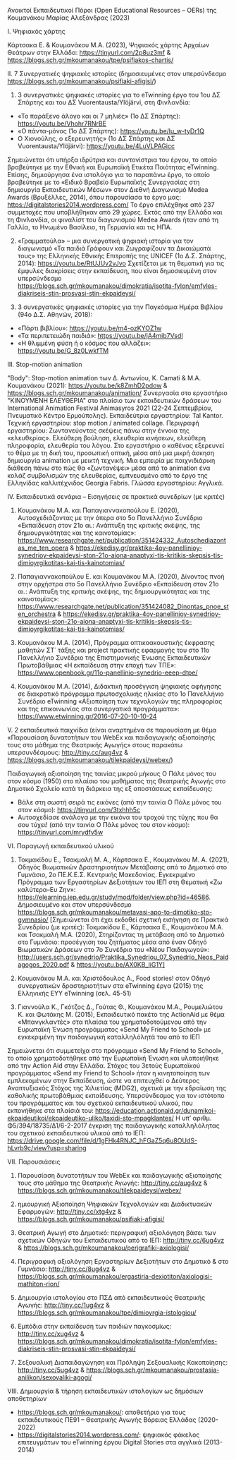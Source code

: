 Ανοικτοί Εκπαιδευτικοί Πόροι (Open Educational Resources – OERs) της Κουμανάκου Μαρίας Αλεξάνδρας (2023)

I. Ψηφιακός χάρτης 

Κάρτσακα Ε. & Κουμανάκου Μ.Α. (2023), Ψηφιακός χάρτης Αρχαίων Θεάτρων στην Ελλάδα: https://tinyurl.com/2p8uz3mf & https://blogs.sch.gr/mkoumanakou/tpe/psifiakos-chartis/


II. 7 Συνεργατικές ψηφιακές ιστορίες (δημοσιευμένες στον υπερσύνδεσμο https://blogs.sch.gr/mkoumanakou/psifiaki-afigisi/)

1.	3 συνεργατικές ψηφιακές ιστορίες για το eTwinning έργο του 1ου ΔΣ Σπάρτης και του ΔΣ Vuorentausta/Ylöjärvi, στη Φινλανδία:
-	«Το παράξενο άλογο και οι 7 μηλιές» (1ο ΔΣ Σπάρτης): https://youtu.be/Vhohr7RNrBE
-	«Ο πάντα-μόνος (1ο ΔΣ Σπάρτης): https://youtu.be/lu_w-tyDr1Q
-	Ο Χιονούλης, ο εξερευνητής» (1ο ΔΣ Σπάρτης και ΔΣ Vuorentausta/Ylöjärvi): https://youtu.be/4LuVLPAGicc

Σημειώνεται ότι υπήρξα ιδρύτρια και συντονίστρια του έργου, το οποίο βραβεύτηκε με την Εθνική και Ευρωπαϊκή Ετικέτα Ποιότητας eTwinning. 
Επίσης, δημιούργησα ένα ιστολόγιο για το παραπάνω έργο, το οποίο βραβεύτηκε με το «Ειδικό Βραβείο Ευρωπαϊκής Συνεργασίας στη δημιουργία Εκπαιδευτικών Μέσων» στον Διεθνή Διαγωνισμό Medea Awards (Βρυξέλλες, 2014), όπου παρουσίασα το έργο μας: https://digitalstories2014.wordpress.com/ 
Το έργο επιλέχθηκε από 237 συμμετοχές που υποβλήθηκαν από 29 χώρες. Εκτός από την Ελλάδα και τη Φινλανδία, οι φιναλίστ του διαγωνισμού Medea Awards ήταν από τη Γαλλία, το Ηνωμένο Βασίλειο, τη Γερμανία και τις ΗΠΑ. 

2.	«Γραμματούλα» – μια συνεργατική ψηφιακή ιστορία για τον διαγωνισμό «Τα παιδιά Γράφουν και Ζωγραφίζουν τα Δικαιώματά τους» της Ελληνικής Εθνικής Επιτροπής της UNICEF (1ο Δ.Σ. Σπάρτης, 2014): https://youtu.be/RtUJUv2vJvo
Σχετίζεται με τη θεματική για τις έμφυλες διακρίσεις στην εκπαίδευση, που είναι δημοσιευμένη στον υπερσύνδεσμο  
https://blogs.sch.gr/mkoumanakou/dimokratia/isotita-fylon/emfyles-diakriseis-stin-prosvasi-stin-ekpaideysi/

3.	3 συνεργατικές ψηφιακές ιστορίες για την Παγκόσμια Ημέρα Βιβλίου (94ο Δ.Σ. Αθηνών, 2018): 
-	«Πάρτι βιβλίου»: https://youtu.be/m4-ozKYOZ1w 
-	«Τα περιπετειώδη παιδιά»: https://youtu.be/jA4mib7VsdI
-	«Η θλιμμένη φύση ή ο κόσμος που αλλάζει»: https://youtu.be/G_8z0LwkfTM 


III. Stop-motion animation

"Body": Stop-motion animation των Δ. Αντωνίου, K. Camati & M.Α. Kουμανάκου (2021): https://youtu.be/k8ZmhD2pdow &  https://blogs.sch.gr/mkoumanakou/animation/
Συνεργασία στο εργαστήριο "ΚΙΝΟΥΜΕΝΗ ΕΛΕΥΘΕΡΙΑ" στο πλαίσιο των εκπαιδευτικών δράσεων του International Animation Festival Animasyros 2021 (22-24 Σεπτεμβρίου, Πνευματικό Κέντρο Ερμούπολης). 
Εκπαιδεύτρια εργαστηρίου: Tal Kantor. 
Τεχνική εργαστηρίου: stop motion / animated collage. 
Περιγραφή εργαστηρίου: Ζωντανεύοντας σκέψεις πάνω στην έννοια της «ελευθερίας». Ελεύθερη βούληση, ελευθερία κινήσεων, ελεύθερη πληροφορία, ελευθερία του λόγου. Στο εργαστήριο ο καθένας εξερευνεί το θέμα με τη δική του, προσωπική οπτική, μέσα από μια μικρή άσκηση δημιουργία animation με μεικτή τεχνική. Μια εμπειρία με παιχνιδιάρικη διάθεση πάνω στο πώς θα «ζωντανέψει» μέσα από το animation ένα κολάζ συμβολισμών της ελευθερίας, εμπνευσμένο από το έργο της Ελληνίδας καλλιτέχνιδος Georgia Fabris. Γλώσσα εργαστηρίου: Αγγλικά.

IV. Εκπαιδευτικά σενάρια – Εισηγήσεις σε πρακτικά συνεδρίων (με κριτές)

1. Κουμανάκου Μ.Α. και Παπαγιαννακοπούλου Ε. (2020), Αυτοσχεδιάζοντας με την όπερα στο 5ο Πανελλήνιο Συνέδριο «Εκπαίδευση στον 21ο αι.: Ανάπτυξη της κριτικής σκέψης, της δημιουργικότητας και της καινοτομίας»: https://www.researchgate.net/publication/351424332_Autoschediazontas_me_ten_opera & https://ekedisy.gr/praktika-4oy-panellinioy-synedrioy-ekpaideysi-ston-21o-aiona-anaptyxi-tis-kritikis-skepsis-tis-dimioyrgikotitas-kai-tis-kainotomias/

2. Παπαγιαννακοπούλου Ε. και Κουμανάκου Μ.Α. (2020), Δίνοντας πνοή στην ορχήστρα στο 5ο Πανελλήνιο Συνέδριο «Εκπαίδευση στον 21ο αι.: Ανάπτυξη της κριτικής σκέψης, της δημιουργικότητας και της καινοτομίας»: https://www.researchgate.net/publication/351424082_Dinontas_pnoe_sten_orchestra & https://ekedisy.gr/praktika-4oy-panellinioy-synedrioy-ekpaideysi-ston-21o-aiona-anaptyxi-tis-kritikis-skepsis-tis-dimioyrgikotitas-kai-tis-kainotomias/

3. Κουμανάκου Μ.Α. (2014), Πρόγραμμα οπτικοακουστικής έκφρασης μαθητών ΣΤ΄ τάξης και project πρακτικής εφαρμογής του στο 11ο Πανελλήνιο Συνέδριο της Επιστημονικής Ένωσης Εκπαιδευτικών Πρωτοβάθμιας «Η εκπαίδευση στην εποχή των ΤΠΕ»:  https://www.openbook.gr/11o-panellinio-synedrio-eeep-dtpe/

4. Κουμανάκου Μ.Α. (2014), Διδακτική προσέγγιση ψηφιακής αφήγησης σε διακρατικό πρόγραμμα πρωτοσχολικής ηλικίας στο 1ο Πανελλήνιο Συνέδριο eTwinning «Αξιοποίηση των τεχνολογιών της πληροφορίας και της επικοινωνίας στα συνεργατικά προγράμματα»:  https://www.etwinning.gr/2016-07-20-10-10-24


V. 2 εκπαιδευτικά παιχνίδια (είναι αναρτημένα σε παρουσίαση με θέμα «Παρουσίαση δυνατοτήτων του WebEx και παιδαγωγικής αξιοποίησής τους στο μάθημα της Θεατρικής Αγωγής» στους παρακάτω υπερσυνδέσμους: http://tiny.cc/aug4vz & 
https://blogs.sch.gr/mkoumanakou/tilekpaideysi/webex/)

Παιδαγωγική αξιοποίηση της ταινίας μικρού μήκους Ο Πάλε μόνος του στον κόσμο (1950) στο πλαίσιο του μαθήματος της Θεατρικής Αγωγής στο Δημοτικό Σχολείο κατά τη διάρκεια της εξ αποστάσεως εκπαίδευσης: 
-	Βάλε στη σωστή σειρά τις εικόνες (από την ταινία Ο Πάλε μόνος του στον κόσμο): https://tinyurl.com/3txhhh5c
-	Αυτοσχεδίασε ανάλογα με την εικόνα του τροχού της τύχης που θα σου τύχει! (από την ταινία Ο Πάλε μόνος του στον κόσμο): https://tinyurl.com/mrydfv5w

VI. Παραγωγή εκπαιδευτικού υλικού

1.	Τοκμακίδου Ε., Τσακμαλή Μ. Α., Κάρτσακα Ε., Κουμανάκου Μ. Α. (2021), Οδηγός Βιωματικών Δραστηριοτήτων Μετάβασης από το Δημοτικό στο Γυμνάσιο, 2ο ΠΕ.Κ.Ε.Σ. Κεντρικής Μακεδονίας. Εγκεκριμένο Πρόγραμμα των Εργαστηρίων Δεξιοτήτων του ΙΕΠ στη Θεματική «Ζω καλύτερα–Ευ Ζην»: https://elearning.iep.edu.gr/study/mod/folder/view.php?id=46586. Δημοσιευμένο και στον υπερσύνδεσμο https://blogs.sch.gr/mkoumanakou/metavasi-apo-to-dimotiko-sto-gymnasio/
[Σημειώνεται ότι έχει εκδοθεί σχετική εισήγηση σε Πρακτικά Συνεδρίου (με κριτές): 
Τοκμακίδου Ε., Κάρτσακα Ε., Κουμανάκου Μ.Α. και Τσακμαλή Μ.Α. (2020), Στηρίζοντας τη μετάβαση από το Δημοτικό στο Γυμνάσιο: προσέγγιση του ζητήματος μέσα από έναν Οδηγό Βιωματικών Δράσεων στο 7ο Συνέδριο του «Νέου Παιδαγωγού»: http://users.sch.gr/synedrio/Praktika_Synedriou_07_Synedrio_Neos_Paidagogos_2020.pdf & https://youtu.be/AX0KB_liG1Y]

2.	Κουμανάκου Μ.Α. και Χριστόδουλος Α., Food stories! στον Οδηγό συνεργατικών δραστηριοτήτων στα eTwinning έργα (2015) της Ελληνικής ΕΥΥ eTwinning (σελ. 45-51) 

3.	Γιαννούλα Κ., Γκότζος Δ., Γούτας Θ., Κουμανάκου Μ.Α., Ρουμελιώτου Κ. και Φωτάκης Μ. (2015), Εκπαιδευτικό πακέτο της ActionAid με θέμα «Μπανγκλαντές» στα πλαίσια του χρηματοδοτούμενου από την Ευρωπαϊκή Ένωση προγράμματος «Send My Friend to School» με εγκεκριμένη την παιδαγωγική καταλληλόλητά του από το ΙΕΠ 

Σημειώνεται ότι συμμετείχα στο πρόγραμμα «Send My Friend to School», το οποίο χρηματοδοτήθηκε από την Ευρωπαϊκή Ένωση και υλοποιήθηκε από την Action Aid στην Ελλάδα. Στόχος του 3ετούς Ευρωπαϊκού προγράμματος «Send my Friend to School» ήταν η κινητοποίηση των εμπλεκομένων στην Εκπαίδευση, ώστε να επιτευχθεί ο Δεύτερος Αναπτυξιακός Στόχος της Χιλιετίας (MDG2), σχετικά με την εδραίωση της καθολικής πρωτοβάθμιας εκπαίδευσης. 
Υπερσύνδεσμος για τον ιστότοπο του προγράμματος και του σχετικού εκπαιδευτικού υλικού, που εκπονήθηκε στα πλαίσιά του: 
https://education.actionaid.gr/dunamikoi-ekpaideutikoi/ekpaideutiko-uliko/taxidi-sto-mpagklantes/ 
Η υπ’ αριθμ. Φ5/394/18735/Δ1/6-2-2017 έγκριση της παιδαγωγικής καταλληλόλητας του σχετικού εκπαιδευτικού υλικού από το ΙΕΠ: https://drive.google.com/file/d/1gFHk4RNJC_hFGaZ5q6u8OUdS-hLvrb9c/view?usp=sharing

VII. Παρουσιάσεις 

1. Παρουσίαση δυνατοτήτων του WebEx και παιδαγωγικής αξιοποίησής τους στο μάθημα της Θεατρικής Αγωγής: http://tiny.cc/aug4vz & 
https://blogs.sch.gr/mkoumanakou/tilekpaideysi/webex/

2. ημιουργική Αξιοποίηση Ψηφιακών Τεχνολογιών και Διαδικτυακών Εφαρμογών: http://tiny.cc/xtg4vz & https://blogs.sch.gr/mkoumanakou/psifiaki-afigisi/

3. Θεατρική Αγωγή στο Δημοτικό: περιγραφική αξιολόγηση βάσει των σχετικών Οδηγών του Εκπαιδευτικού από το ΙΕΠ:
http://tiny.cc/6ug4vz & https://blogs.sch.gr/mkoumanakou/perigrafiki-axiologisi/

4. Περιγραφική αξιολόγηση Εργαστηρίων Δεξιοτήτων στο Δημοτικό & στο Γυμνάσιο:
http://tiny.cc/8ug4vz & https://blogs.sch.gr/mkoumanakou/ergastiria-dexiotiton/axiologisi-mathiton-rion/

5. Δημιουργία ιστολογίου στο ΠΣΔ από εκπαιδευτικούς Θεατρικής Αγωγής: 
http://tiny.cc/1ug4vz & https://blogs.sch.gr/mkoumanakou/tpe/dimioyrgia-istologiou/

6. Εμπόδια στην εκπαίδευση των παιδιών παγκοσμίως: 
http://tiny.cc/xug4vz & https://blogs.sch.gr/mkoumanakou/dimokratia/isotita-fylon/emfyles-diakriseis-stin-prosvasi-stin-ekpaideysi/

7. Σεξουαλική Διαπαιδαγώγηση και Πρόληψη Σεξουαλικής Κακοποίησης:
http://tiny.cc/5ug4vz & https://blogs.sch.gr/mkoumanakou/prostasia-anilikon/sexoyaliki-agogi/

VIII. Δημιουργία & τήρηση εκπαιδευτικών ιστολογίων ως δημόσιων αποθετηρίων 

-	https://blogs.sch.gr/mkoumanakou/: αποθετήριο για τους εκπαιδευτικούς ΠΕ91 – Θεατρικής Αγωγής Βόρειας Ελλάδας (2020-2022) 
-	https://digitalstories2014.wordpress.com/: ψηφιακός φάκελος επιτευγμάτων του eTwinning έργου Digital Stories στα αγγλικά (2013-2014) 
